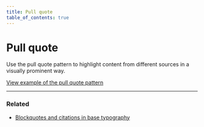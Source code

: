 ```yaml
---
title: Pull quote
table_of_contents: true
---
```


# Pull quote

Use the pull quote pattern to highlight content from different sources in a
visually prominent way.

<a href="https://vanilla-framework.github.io/vanilla-framework/examples/patterns/pull-quotes/"
    class="js-example">
    View example of the pull quote pattern
</a>

<hr />

### Related

* [Blockquotes and citations in base typography](/en/base/typography#blockquotes-and-citations)
